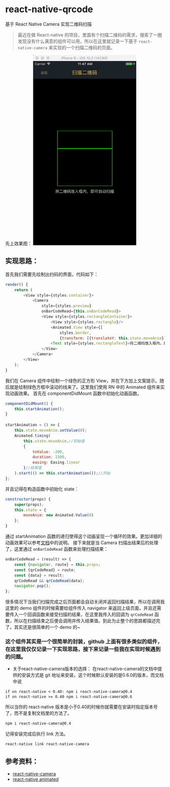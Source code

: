 # react-native-qrcode
基于 React Native Camera 实现二维码扫描

> 最近在做 React-native 的项目，里面有个扫描二维码的需求，搜索了一圈发现没有什么满意的组件可以用，所以在这里就记录一下基于 ```react-native-camera``` 来实现的一个扫描二维码的页面。

先上效果图：
![](./qrcode.gif)

## 实现思路：

首先我们需要先绘制出扫码的界面，代码如下：
```javascript
render() {
    return (
        <View style={styles.container}>
            <Camera
                style={styles.preview}
                onBarCodeRead={this.onBarCodeRead}>
                <View style={styles.rectangleContainer}>
                    <View style={styles.rectangle}/>
                    <Animated.View style={[
                        styles.border,
                        {transform: [{translateY: this.state.moveAnim}]}]}/>
                    <Text style={styles.rectangleText}>将二维码放入框内，即可自动扫描</Text>
                </View>
            </Camera>
        </View>
    );
}
```
我们在 Camera 组件中绘制一个绿色的正方形 View，并在下方加上文案提示。随后就是绘制绿色方框中滚动的线来了。这里我们使用 RN 中的 Animated 组件来实现动画效果。
首先在 componentDidMount 函数中初始化动画函数。
```javascript
componentDidMount() {
    this.startAnimation();
}

startAnimation = () => {
    this.state.moveAnim.setValue(0);
    Animated.timing(
        this.state.moveAnim,//初始值
        {
            toValue: -200,
            duration: 1500,
            easing: Easing.linear
        }//结束值
    ).start(() => this.startAnimation());//开始
};
```
并且记得在构造函数中初始化 state：
```javascript
constructor(props) {
    super(props);
    this.state = {
        moveAnim: new Animated.Value(0)
    };
}
```
通过 startAnimation 函数的递归使得这个动画呈现一个循环的效果。更加详细的动画效果可以参考[文档](http://reactnative.cn/docs/0.42/animated.html#content)中的说明。
接下来就是当 Camera 扫描出结果后的处理了，这里通过 ```onBarCodeRead``` 函数来处理扫描结果：
```javascript
onBarCodeRead = (result) => {
    const {navigator, route} = this.props;
    const {qrCodeRead} = route;
    const {data} = result;
    qrCodeRead && qrCodeRead(data);
    navigator.pop();
};
```
很多情况下当我们扫描完成之后页面都会自动关闭并返回扫描结果，所以在调用我这里的 demo 组件的时候需要给组件传入 navigator 来返回上级页面，并且还需要传入一个回调函数来接受扫描的结果，在这里我传入的回调为 ```qrCodeRead``` 函数，所以在扫描结束之后便会调用并传入结果值。到此为止整个的思路都描述完了。其实还是很简单的一个 demo 的~

### 这个组件其实是一个很简单的封装，github 上面有很多类似的组件，在这里我仅仅记录一下实现思路，接下来记录一些我在实现时候遇到的问题。

* 关于react-native-camera版本的选择：
在react-native-camera的文档中提供的安装方式是 git 地址来安装，这个时候默认安装的是0.6.0的版本，而文档中说
```
if on react-native < 0.40: npm i react-native-camera@0.4
if on react-native >= 0.40 npm i react-native-camera@0.6
```
所以当你的 react-native 版本是小于0.40的时候你就需要在安装时指定版本号了，而不是复制文档里的方法了。
```bash
npm i react-native-camera@0.4
``` 
记得安装完成后执行 link 方法。
```bash
react-native link react-native-camera
```

## 参考资料：
* [react-native-camera](https://github.com/lwansbrough/react-native-camera)
* [react-native animated](http://reactnative.cn/docs/0.42/animated.html#content)